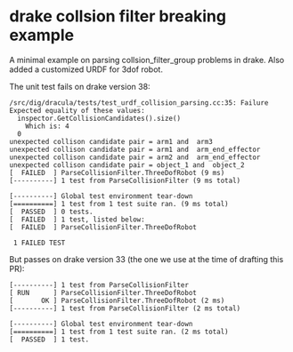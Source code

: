 # drake collsion filter breaking example
A minimal example on parsing collsion_filter_group problems in drake. Also added a customized URDF for 3dof robot. 

The unit test fails on drake version 38:
```
/src/dig/dracula/tests/test_urdf_collision_parsing.cc:35: Failure
Expected equality of these values:
  inspector.GetCollisionCandidates().size()
    Which is: 4
  0
unexpected collison candidate pair = arm1 and  arm3
unexpected collison candidate pair = arm1 and  arm_end_effector
unexpected collison candidate pair = arm2 and  arm_end_effector
unexpected collison candidate pair = object_1 and  object_2
[  FAILED  ] ParseCollisionFilter.ThreeDofRobot (9 ms)
[----------] 1 test from ParseCollisionFilter (9 ms total)

[----------] Global test environment tear-down
[==========] 1 test from 1 test suite ran. (9 ms total)
[  PASSED  ] 0 tests.
[  FAILED  ] 1 test, listed below:
[  FAILED  ] ParseCollisionFilter.ThreeDofRobot

 1 FAILED TEST
```
But passes on drake version 33 (the one we use at the time of drafting this PR):
```
[----------] 1 test from ParseCollisionFilter
[ RUN      ] ParseCollisionFilter.ThreeDofRobot
[       OK ] ParseCollisionFilter.ThreeDofRobot (2 ms)
[----------] 1 test from ParseCollisionFilter (2 ms total)

[----------] Global test environment tear-down
[==========] 1 test from 1 test suite ran. (2 ms total)
[  PASSED  ] 1 test.
```
